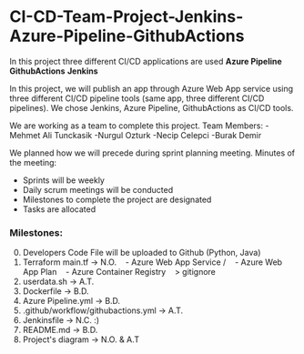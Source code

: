 # CI-CD-Team-Project-Jenkins-Azure-Pipeline-GithubActions
In this project three different CI/CD applications are used 
**Azure Pipeline** 
**GithubActions** 
**Jenkins**

In this project, we will publish an app through Azure Web App service using three different CI/CD pipeline tools (same app, three different CI/CD pipelines). We chose Jenkins, Azure Pipeline, GithubActions as CI/CD tools.

[//]: <> (There will be a project diagram here)

We are working as a team to complete this project.
Team Members:
-Mehmet Ali Tunckasik
-Nurgul Ozturk
-Necip Celepci
-Burak Demir

We planned how we will precede during sprint planning meeting.
Minutes of the meeting:
- Sprints will be weekly
- Daily scrum meetings will be conducted
- Milestones to complete the project are designated
- Tasks are allocated

### Milestones:
0. Developers Code File will be uploaded to Github (Python, Java)
1. Terraform main.tf -> N.O.    - Azure Web App Service /    - Azure Web App Plan    - Azure Container Registry    > gitignore
2. userdata.sh -> A.T.
3. Dockerfile -> B.D.
4. Azure Pipeline.yml -> B.D.
5. .github/workflow/githubactions.yml -> A.T.
6. Jenkinsfile -> N.C. :)
7. README.md -> B.D.
8. Project's diagram -> N.O. & A.T

